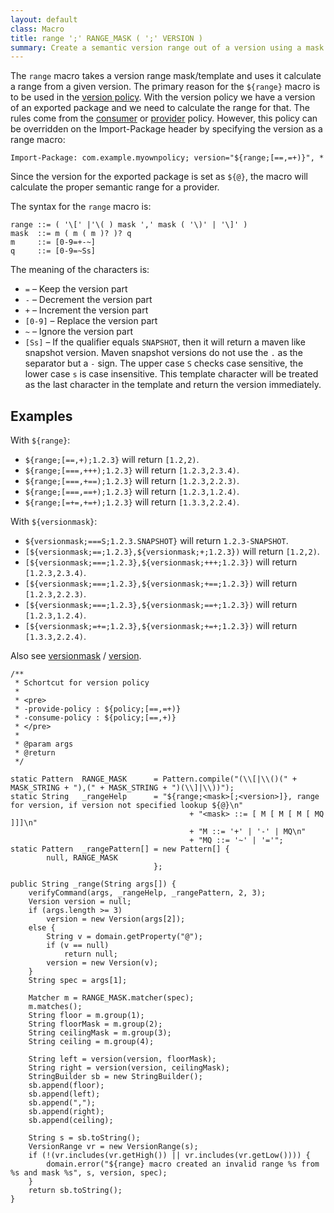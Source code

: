 ```yaml
---
layout: default
class: Macro
title: range ';' RANGE_MASK ( ';' VERSION )
summary: Create a semantic version range out of a version using a mask to control the bump of the ceiling
---
```


The `range` macro takes a version range mask/template and uses it calculate a range from a given version. The primary reason for the `${range}` macro is to be used in the [version policy][1]. With the version policy we have a version of an exported package and we need to calculate the range for that. The rules come from the [consumer][2] or [provider][3] policy. However, this policy can be overridden on the Import-Package header by specifying the version as a range macro:

	Import-Package: com.example.myownpolicy; version="${range;[==,=+)}", *


Since the version for the exported package is set as `${@}`, the macro will calculate the proper semantic range for a provider.

The syntax for the `range` macro is:

	range ::= ( '\[' |'\( ) mask ',' mask ( '\)' | '\]' )
	mask  ::= m ( m ( m )? )? q
	m     ::= [0-9=+-~]
	q     ::= [0-9=~Ss]

The meaning of the characters is:

* `=` – Keep the version part
* `-` – Decrement the version part
* `+` – Increment the version part
* `[0-9]` – Replace the version part
* `~` – Ignore the version part
* `[Ss]` – If the qualifier equals `SNAPSHOT`, then it will return a maven like snapshot version. Maven snapshot versions do not use the `.` as the separator but a `-` sign. The upper case `S` checks case sensitive, the lower case `s` is case insensitive. This template character will be treated as the last character in the template and return the version immediately. 

## Examples

With `${range}`:

- `${range;[==,+);1.2.3}` will return `[1.2,2)`.
- `${range;[===,+++);1.2.3}` will return `[1.2.3,2.3.4)`.
- `${range;[===,+==);1.2.3}` will return `[1.2.3,2.2.3)`.
- `${range;[===,==+);1.2.3}` will return `[1.2.3,1.2.4)`.
- `${range;[=+=,+=+);1.2.3}` will return `[1.3.3,2.2.4)`.

With `${versionmask}`:

- `${versionmask;===S;1.2.3.SNAPSHOT}` will return `1.2.3-SNAPSHOT`.
- `[${versionmask;==;1.2.3},${versionmask;+;1.2.3})` will return `[1.2,2)`.
- `[${versionmask;===;1.2.3},${versionmask;+++;1.2.3})` will return `[1.2.3,2.3.4)`.
- `[${versionmask;===;1.2.3},${versionmask;+==;1.2.3})` will return `[1.2.3,2.2.3)`.
- `[${versionmask;===;1.2.3},${versionmask;==+;1.2.3})` will return `[1.2.3,1.2.4)`.
- `[${versionmask;=+=;1.2.3},${versionmask;+=+;1.2.3})` will return `[1.3.3,2.2.4)`.



Also see [versionmask][5] / [version][4].  




[1]: /chapters/170-versioning.html
[2]: /instructions/consumer_policy.html
[3]: /instructions/provider_policy.html
[4]: /macros/version.html
[5]: /macros/versionmask.html

	/**
	 * Schortcut for version policy
	 * 
	 * <pre>
	 * -provide-policy : ${policy;[==,=+)}
	 * -consume-policy : ${policy;[==,+)}
	 * </pre>
	 * 
	 * @param args
	 * @return
	 */

	static Pattern	RANGE_MASK		= Pattern.compile("(\\[|\\()(" + MASK_STRING + "),(" + MASK_STRING + ")(\\]|\\))");
	static String	_rangeHelp		= "${range;<mask>[;<version>]}, range for version, if version not specified lookup ${@}\n"
											+ "<mask> ::= [ M [ M [ M [ MQ ]]]\n"
											+ "M ::= '+' | '-' | MQ\n"
											+ "MQ ::= '~' | '='";
	static Pattern	_rangePattern[]	= new Pattern[] {
			null, RANGE_MASK
									};

	public String _range(String args[]) {
		verifyCommand(args, _rangeHelp, _rangePattern, 2, 3);
		Version version = null;
		if (args.length >= 3)
			version = new Version(args[2]);
		else {
			String v = domain.getProperty("@");
			if (v == null)
				return null;
			version = new Version(v);
		}
		String spec = args[1];

		Matcher m = RANGE_MASK.matcher(spec);
		m.matches();
		String floor = m.group(1);
		String floorMask = m.group(2);
		String ceilingMask = m.group(3);
		String ceiling = m.group(4);

		String left = version(version, floorMask);
		String right = version(version, ceilingMask);
		StringBuilder sb = new StringBuilder();
		sb.append(floor);
		sb.append(left);
		sb.append(",");
		sb.append(right);
		sb.append(ceiling);

		String s = sb.toString();
		VersionRange vr = new VersionRange(s);
		if (!(vr.includes(vr.getHigh()) || vr.includes(vr.getLow()))) {
			domain.error("${range} macro created an invalid range %s from %s and mask %s", s, version, spec);
		}
		return sb.toString();
	}

